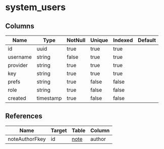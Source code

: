 <!-- Generated File -->
# system_users

## Columns

| Name                         | Type               | NotNull| Unique | Indexed  | Default
|------------------------------|--------------------|--------|--------|----------|--------------------
| id                           | uuid               | true   | true   | true     |
| username                     | string             | false  | true   | true     |
| provider                     | string             | true   | true   | true     |
| key                          | string             | true   | true   | true     |
| prefs                        | string             | true   | false  | false    |
| role                         | string             | true   | false  | false    |
| created                      | timestamp          | true   | false  | false    |

## References

| Name                         | Target             | Table                                  | Column
|------------------------------|--------------------|----------------------------------------|--------------------
| noteAuthorFkey               | id                 | [note](DatabaseTableNote)              | author
